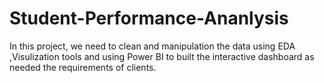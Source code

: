 # Student-Performance-Ananlysis
In this project, we need to clean and manipulation the data using EDA ,Visulization tools and using Power BI to built the interactive dashboard as needed the requirements of clients.
